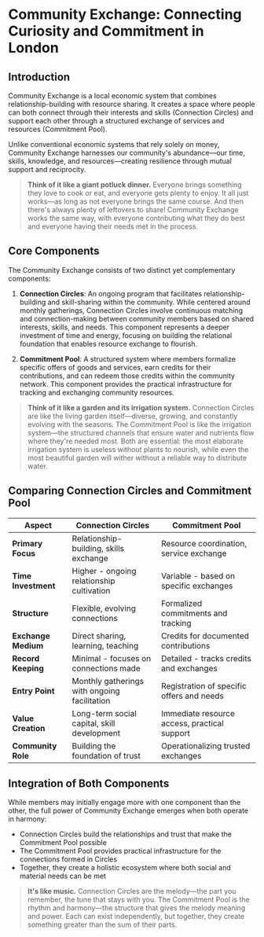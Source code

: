 # Community Exchange: Connecting Curiosity and Commitment in London

## Introduction

Community Exchange is a local economic system that combines relationship-building with resource sharing. It creates a space where people can both connect through their interests and skills (Connection Circles) and support each other through a structured exchange of services and resources (Commitment Pool).

Unlike conventional economic systems that rely solely on money, Community Exchange harnesses our community's abundance—our time, skills, knowledge, and resources—creating resilience through mutual support and reciprocity.

> **Think of it like a giant potluck dinner.** Everyone brings something they love to cook or eat, and everyone gets plenty to enjoy. It all just works—as long as not everyone brings the same course. And then there's always plenty of leftovers to share! Community Exchange works the same way, with everyone contributing what they do best and everyone having their needs met in the process.

## Core Components

The Community Exchange consists of two distinct yet complementary components:

1. **Connection Circles**: An ongoing program that facilitates relationship-building and skill-sharing within the community. While centered around monthly gatherings, Connection Circles involve continuous matching and connection-making between community members based on shared interests, skills, and needs. This component represents a deeper investment of time and energy, focusing on building the relational foundation that enables resource exchange to flourish.

2. **Commitment Pool**: A structured system where members formalize specific offers of goods and services, earn credits for their contributions, and can redeem those credits within the community network. This component provides the practical infrastructure for tracking and exchanging community resources.

> **Think of it like a garden and its irrigation system.** Connection Circles are like the living garden itself—diverse, growing, and constantly evolving with the seasons. The Commitment Pool is like the irrigation system—the structured channels that ensure water and nutrients flow where they're needed most. Both are essential: the most elaborate irrigation system is useless without plants to nourish, while even the most beautiful garden will wither without a reliable way to distribute water.

## Comparing Connection Circles and Commitment Pool

| Aspect | Connection Circles | Commitment Pool |
|--------|-------------------|-----------------|
| **Primary Focus** | Relationship-building, skills exchange | Resource coordination, service exchange |
| **Time Investment** | Higher - ongoing relationship cultivation | Variable - based on specific exchanges |
| **Structure** | Flexible, evolving connections | Formalized commitments and tracking |
| **Exchange Medium** | Direct sharing, learning, teaching | Credits for documented contributions |
| **Record Keeping** | Minimal - focuses on connections made | Detailed - tracks credits and exchanges |
| **Entry Point** | Monthly gatherings with ongoing facilitation | Registration of specific offers and needs |
| **Value Creation** | Long-term social capital, skill development | Immediate resource access, practical support |
| **Community Role** | Building the foundation of trust | Operationalizing trusted exchanges |

## Integration of Both Components

While members may initially engage more with one component than the other, the full power of Community Exchange emerges when both operate in harmony:

- Connection Circles build the relationships and trust that make the Commitment Pool possible
- The Commitment Pool provides practical infrastructure for the connections formed in Circles
- Together, they create a holistic ecosystem where both social and material needs can be met

> **It's like music.** Connection Circles are the melody—the part you remember, the tune that stays with you. The Commitment Pool is the rhythm and harmony—the structure that gives the melody meaning and power. Each can exist independently, but together, they create something greater than the sum of their parts.